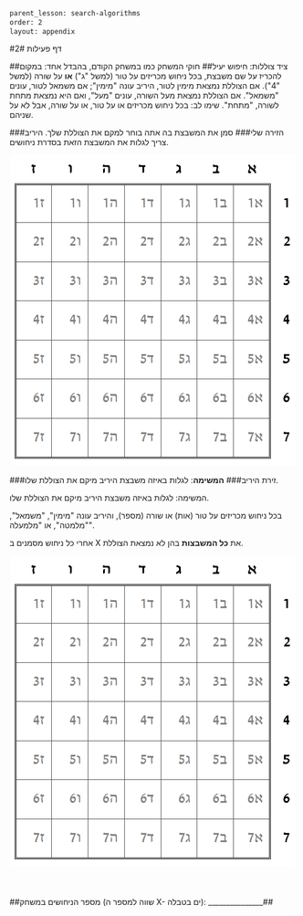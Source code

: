 ```
parent_lesson: search-algorithms
order: 2
layout: appendix
```

#דף פעילות 2#

##ציד צוללות: חיפוש יעיל##
חוקי המשחק כמו במשחק הקודם, בהבדל אחד: במקום להכריז על שם משבצת, בכל ניחוש מכריזים על טור (למשל "ג") **או** על שורה (למשל "4"). אם הצוללת נמצאת מימין לטור, היריב עונה "מימין"; אם משמאל לטור, עונים "משמאל". אם הצוללת נמצאת מעל השורה, עונים "מעל", ואם היא נמצאת מתחת לשורה, "מתחת". שימו לב: בכל ניחוש מכריזים או על טור, או על שורה, אבל לא על שניהם.

###הזירה שלי###
סמן את המשבצת בה אתה בוחר למקם את הצוללת שלך.
היריב צריך לגלות את המשבצת הזאת בסדרת ניחושים.

<div id="container" align="center">
  <img class="img-responsive" src="img07.png" title=""/>
</div>


###זירת היריב###
**המשימה**: לגלות באיזה משבצת היריב מיקם את הצוללת שלו.

המשימה: לגלות באיזה משבצת היריב מיקם את הצוללת שלו.

בכל ניחוש מכריזים על טור (אות) או שורה (מספר), והיריב עונה "מימין", "משמאל", "מלמטה", או "מלמעלה".

אחרי כל ניחוש מסמנים ב X את **כל המשבצות**
בהן לא נמצאת הצוללת.

<div id="container" align="center">
  <img class="img-responsive" src="img07.png" title=""/>
</div>
<br>
<br>
<br>
##מספר הניחושים במשחק (שווה למספר ה X- ים בטבלה): _______________##

